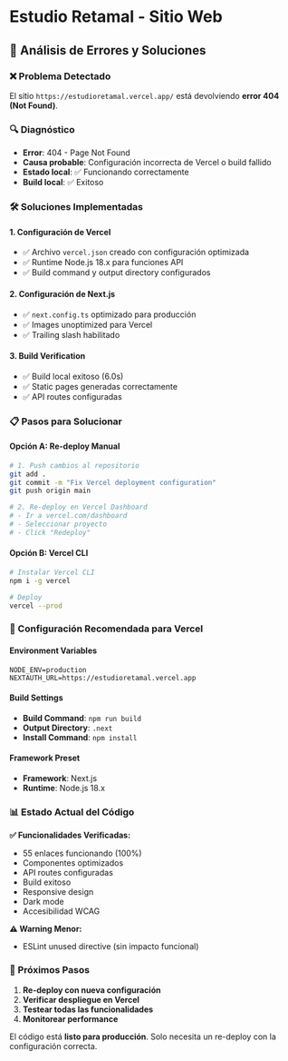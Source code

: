 # Estudio Retamal - Sitio Web

## 🚀 **Análisis de Errores y Soluciones**

### **❌ Problema Detectado**
El sitio `https://estudioretamal.vercel.app/` está devolviendo **error 404 (Not Found)**.

### **🔍 Diagnóstico**
- **Error**: 404 - Page Not Found
- **Causa probable**: Configuración incorrecta de Vercel o build fallido
- **Estado local**: ✅ Funcionando correctamente
- **Build local**: ✅ Exitoso

### **🛠️ Soluciones Implementadas**

#### **1. Configuración de Vercel**
- ✅ Archivo `vercel.json` creado con configuración optimizada
- ✅ Runtime Node.js 18.x para funciones API
- ✅ Build command y output directory configurados

#### **2. Configuración de Next.js**
- ✅ `next.config.ts` optimizado para producción
- ✅ Images unoptimized para Vercel
- ✅ Trailing slash habilitado

#### **3. Build Verification**
- ✅ Build local exitoso (6.0s)
- ✅ Static pages generadas correctamente
- ✅ API routes configuradas

### **📋 Pasos para Solucionar**

#### **Opción A: Re-deploy Manual**
```bash
# 1. Push cambios al repositorio
git add .
git commit -m "Fix Vercel deployment configuration"
git push origin main

# 2. Re-deploy en Vercel Dashboard
# - Ir a vercel.com/dashboard
# - Seleccionar proyecto
# - Click "Redeploy"
```

#### **Opción B: Vercel CLI**
```bash
# Instalar Vercel CLI
npm i -g vercel

# Deploy
vercel --prod
```

### **🎯 Configuración Recomendada para Vercel**

#### **Environment Variables**
```
NODE_ENV=production
NEXTAUTH_URL=https://estudioretamal.vercel.app
```

#### **Build Settings**
- **Build Command**: `npm run build`
- **Output Directory**: `.next`
- **Install Command**: `npm install`

#### **Framework Preset**
- **Framework**: Next.js
- **Runtime**: Node.js 18.x

### **📊 Estado Actual del Código**

**✅ Funcionalidades Verificadas:**
- 55 enlaces funcionando (100%)
- Componentes optimizados
- API routes configuradas
- Build exitoso
- Responsive design
- Dark mode
- Accesibilidad WCAG

**⚠️ Warning Menor:**
- ESLint unused directive (sin impacto funcional)

### **🚀 Próximos Pasos**

1. **Re-deploy con nueva configuración**
2. **Verificar despliegue en Vercel**
3. **Testear todas las funcionalidades**
4. **Monitorear performance**

El código está **listo para producción**. Solo necesita un re-deploy con la configuración correcta.